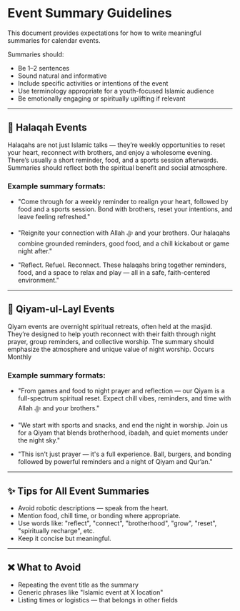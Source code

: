 # Event Summary Guidelines

This document provides expectations for how to write meaningful summaries for calendar events.

Summaries should:
- Be 1–2 sentences
- Sound natural and informative
- Include specific activities or intentions of the event
- Use terminology appropriate for a youth-focused Islamic audience
- Be emotionally engaging or spiritually uplifting if relevant

---

## 🕌 Halaqah Events

Halaqahs are not just Islamic talks — they’re weekly opportunities to reset your heart, reconnect with brothers, and enjoy a wholesome evening. There’s usually a short reminder, food, and a sports session afterwards. Summaries should reflect both the spiritual benefit and social atmosphere.

### Example summary formats:

- "Come through for a weekly reminder to realign your heart, followed by food and a sports session. Bond with brothers, reset your intentions, and leave feeling refreshed."
  
- "Reignite your connection with Allah ﷻ and your brothers. Our halaqahs combine grounded reminders, good food, and a chill kickabout or game night after."

- "Reflect. Refuel. Reconnect. These halaqahs bring together reminders, food, and a space to relax and play — all in a safe, faith-centered environment."
---

## 🌙 Qiyam-ul-Layl Events

Qiyam events are overnight spiritual retreats, often held at the masjid. They’re designed to help youth reconnect with their faith through night prayer, group reminders, and collective worship. The summary should emphasize the atmosphere and unique value of night worship.
Occurs Monthly

### Example summary formats:

- "From games and food to night prayer and reflection — our Qiyam is a full-spectrum spiritual reset. Expect chill vibes, reminders, and time with Allah ﷻ and your brothers."

- "We start with sports and snacks, and end the night in worship. Join us for a Qiyam that blends brotherhood, ibadah, and quiet moments under the night sky."

- "This isn't just prayer — it's a full experience. Ball, burgers, and bonding followed by powerful reminders and a night of Qiyam and Qur’an."

---

## ✨ Tips for All Event Summaries

- Avoid robotic descriptions — speak from the heart.
- Mention food, chill time, or bonding where appropriate.
- Use words like: "reflect", "connect", "brotherhood", "grow", "reset", "spiritually recharge", etc.
- Keep it concise but meaningful.

---

## ❌ What to Avoid

- Repeating the event title as the summary
- Generic phrases like "Islamic event at X location"
- Listing times or logistics — that belongs in other fields

